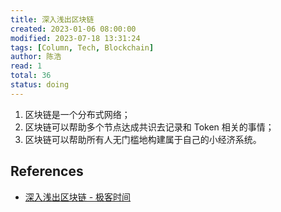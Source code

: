 ```yaml
---
title: 深入浅出区块链
created: 2023-01-06 08:00:00
modified: 2023-07-18 13:31:24
tags: [Column, Tech, Blockchain]
author: 陈浩
read: 1
total: 36
status: doing
---
```


1. 区块链是一个分布式网络；
2. 区块链可以帮助多个节点达成共识去记录和 Token 相关的事情；
3. 区块链可以帮助所有人无门槛地构建属于自己的小经济系统。

## References

- [深入浅出区块链 - 极客时间](https://localhost/#)
